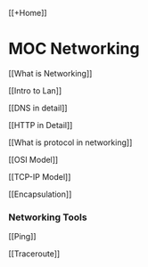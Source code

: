 [[+Home]]

# MOC Networking

[[What is Networking]]

[[Intro to Lan]]

[[DNS in detail]]

[[HTTP in Detail]]


[[What is protocol in networking]]

[[OSI Model]]

[[TCP-IP Model]]

[[Encapsulation]]


### Networking Tools
[[Ping]]

[[Traceroute]]

